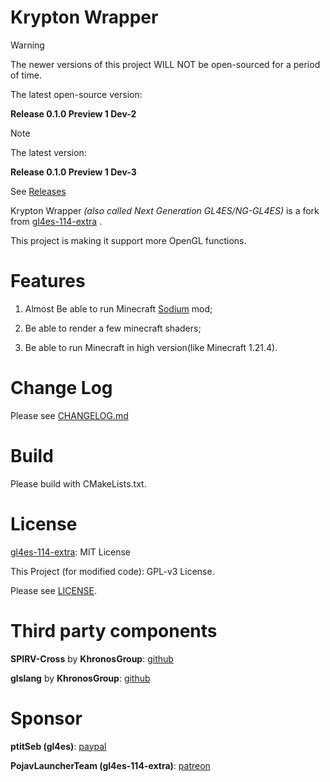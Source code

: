 Krypton Wrapper
====

> [!WARNING]
> 
> The newer versions of this project WILL NOT be open-sourced for a period of time.
>
> The latest open-source version:
> 
> **Release 0.1.0 Preview 1 Dev-2**

> [!NOTE]
> 
> The latest version:
> 
> **Release 0.1.0 Preview 1 Dev-3**
>
> See [Releases](https://github.com/BZLZHH/NG-GL4ES/releases)

Krypton Wrapper *(also called Next Generation GL4ES/NG-GL4ES)* is a fork from [gl4es-114-extra](https://github.com/PojavLauncherTeam/gl4es-114-extra) . 

This project is making it support more OpenGL functions.

Features
====

1. Almost Be able to run Minecraft [Sodium](https://github.com/CaffeineMC/sodium) mod;

2. Be able to render a few minecraft shaders;

3. Be able to run Minecraft in high version(like Minecraft 1.21.4).

Change Log
===

Please see [CHANGELOG.md](https://github.com/BZLZHH/NG-GL4ES/blob/main/CHANGELOG.md)

Build
====

Please build with CMakeLists.txt.

License
====

[gl4es-114-extra](https://github.com/PojavLauncherTeam/gl4es-114-extra): MIT License

This Project (for modified code): GPL-v3 License.

Please see [LICENSE](https://github.com/BZLZHH/NG-GL4ES/blob/main/LICENSE).


Third party components
====

**SPIRV-Cross** by **KhronosGroup**: [github](https://github.com/KhronosGroup/SPIRV-Cross)

**glslang** by **KhronosGroup**: [github](https://github.com/KhronosGroup/glslang)

Sponsor
====

**ptitSeb (gl4es)**: [paypal](https://paypal.me/0ptitSeb)

**PojavLauncherTeam (gl4es-114-extra)**: [patreon](https://patreon.com/pojavlauncher)
